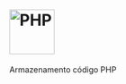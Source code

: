 # <img src="https://upload.wikimedia.org/wikipedia/commons/2/27/PHP-logo.svg" width="80" title="PHP"/>
Armazenamento código PHP
